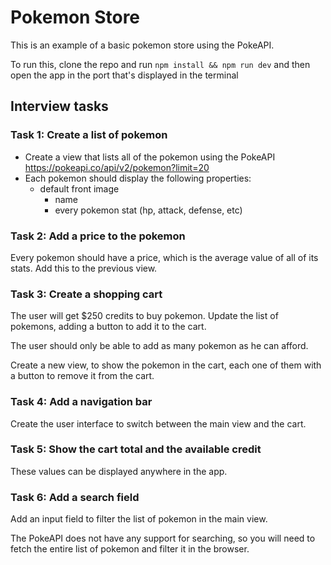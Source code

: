 # Pokemon Store

This is an example of a basic pokemon store using the PokeAPI.

To run this, clone the repo and run `npm install && npm run dev` and then open the app in the port that's displayed in the terminal

## Interview tasks

### Task 1: Create a list of pokemon
- Create a view that lists all of the pokemon using the PokeAPI
  https://pokeapi.co/api/v2/pokemon?limit=20
- Each pokemon should display the following properties:
  - default front image
	- name
	- every pokemon stat (hp, attack, defense, etc)

### Task 2: Add a price to the pokemon

Every pokemon should have a price, which is the average value of all of its stats.
Add this to the previous view.


### Task 3: Create a shopping cart

The user will get $250 credits to buy pokemon. 
Update the list of pokemons, adding a button to add it to the cart.

The user should only be able to add as many pokemon as he can afford.

Create a new view, to show the pokemon in the cart, each one of them
with a button to remove it from the cart.

### Task 4: Add a navigation bar

Create the user interface to switch between the main view and the cart.

### Task 5: Show the cart total and the available credit

These values can be displayed anywhere in the app.

### Task 6: Add a search field

Add an input field to filter the list of pokemon in the main view.

The PokeAPI does not have any support for searching, so you will need
to fetch the entire list of pokemon and filter it in the browser.




